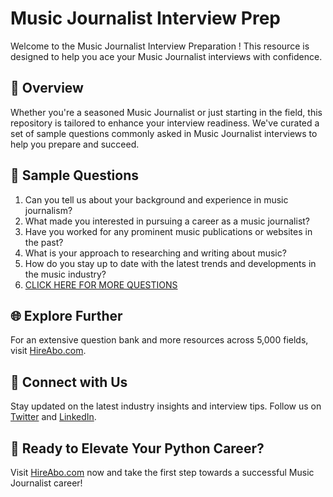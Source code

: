 # Music Journalist Interview Prep

Welcome to the Music Journalist Interview Preparation ! This resource is designed to help you ace your Music Journalist interviews with confidence.

## 🚀 Overview

Whether you're a seasoned Music Journalist or just starting in the field, this repository is tailored to enhance your interview readiness. We've curated a set of sample questions commonly asked in Music Journalist interviews to help you prepare and succeed.

## 📝 Sample Questions

1. Can you tell us about your background and experience in music journalism?
2. What made you interested in pursuing a career as a music journalist?
3. Have you worked for any prominent music publications or websites in the past?
4. What is your approach to researching and writing about music?
5. How do you stay up to date with the latest trends and developments in the music industry?
6. [CLICK HERE FOR MORE QUESTIONS](https://hireabo.com/job/16_1_17/Music%20Journalist)

## 🌐 Explore Further

For an extensive question bank and more resources across 5,000 fields, visit [HireAbo.com](https://www.hireabo.com).

## 📱 Connect with Us

Stay updated on the latest industry insights and interview tips. Follow us on [Twitter](https://twitter.com/hireabo) and [LinkedIn](https://www.linkedin.com/in/hire-abo-3609972a8/).

## 🚀 Ready to Elevate Your Python Career?

Visit [HireAbo.com](https://www.hireabo.com) now and take the first step towards a successful Music Journalist career!